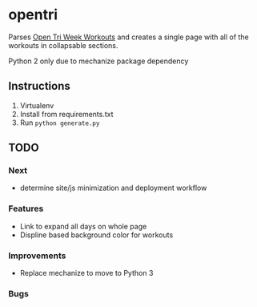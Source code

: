 # opentri
Parses [Open Tri Week Workouts](http://opentri-training.com/free/ultra/index.htm) and creates a single page with all of the workouts in collapsable sections.  

Python 2 only due to mechanize package dependency

## Instructions
1. Virtualenv
2. Install from requirements.txt
3. Run `python generate.py`

## TODO
### Next
* determine site/js minimization and deployment workflow

### Features
* Link to expand all days on whole page
* Displine based background color for workouts

### Improvements
* Replace mechanize to move to Python 3

### Bugs

